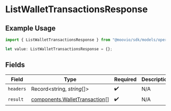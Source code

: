 # ListWalletTransactionsResponse

## Example Usage

```typescript
import { ListWalletTransactionsResponse } from "@moovio/sdk/models/operations";

let value: ListWalletTransactionsResponse = {};
```

## Fields

| Field                                                                          | Type                                                                           | Required                                                                       | Description                                                                    |
| ------------------------------------------------------------------------------ | ------------------------------------------------------------------------------ | ------------------------------------------------------------------------------ | ------------------------------------------------------------------------------ |
| `headers`                                                                      | Record<string, *string*[]>                                                     | :heavy_check_mark:                                                             | N/A                                                                            |
| `result`                                                                       | [components.WalletTransaction](../../models/components/wallettransaction.md)[] | :heavy_check_mark:                                                             | N/A                                                                            |